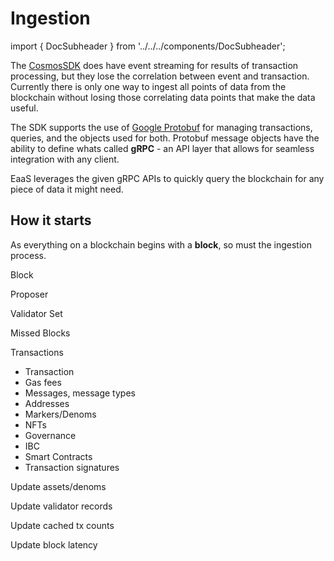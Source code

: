 # Ingestion

import { DocSubheader } from '../../../components/DocSubheader';

<DocSubheader text="How EaaS ingests data from the blockchain" />

The [CosmosSDK](https://github.com/cosmos/cosmos-sdk) does have event streaming for results of transaction processing, but they lose the correlation between event and transaction. Currently there is only one way to ingest all points of data from the blockchain without losing those correlating data points that make the data useful.&#x20;

The SDK supports the use of [Google Protobuf](https://developers.google.com/protocol-buffers) for managing transactions, queries, and the objects used for both. Protobuf message objects have the ability to define whats called **gRPC** - an API layer that allows for seamless integration with any client.

EaaS leverages the given gRPC APIs to quickly query the blockchain for any piece of data it might need.&#x20;

## How it starts

As everything on a blockchain begins with a **block**, so must the ingestion process.

Block

Proposer

Validator Set

Missed Blocks

Transactions

- Transaction
- Gas fees
- Messages, message types
- Addresses
- Markers/Denoms
- NFTs
- Governance
- IBC
- Smart Contracts
- Transaction signatures

Update assets/denoms

Update validator records

Update cached tx counts

Update block latency
